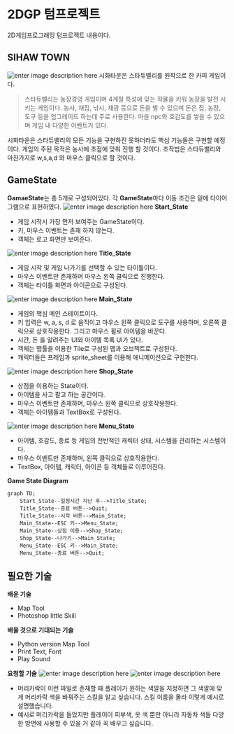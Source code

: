 ﻿# 2DGP 텀프로젝트

2D게임프로그래밍 텀프로젝트 내용이다.

## SIHAW TOWN
![enter image description here](https://lh3.googleusercontent.com/proxy/4WQ4Qvcyfhxm6KTNvsYa-shnF_ffgvAEtNKwxvnDHvvoEKjtYXvO7VDlP_SiYGSOejtYwlFEx-MKbgw)
시화타운은 스타듀밸리를 원작으로 한 카피 게임이다.
>스타듀밸리는 농장경영 게임이며 4계절 특성에 맞는 작물을 키워 농장을 발전 시키는 게임이다. 농사, 채집, 낚시, 채광 등으로 돈을 벌 수 있으며 돈은 집, 농장, 도구 등을 업그레이드 하는데 주로 사용한다. 마을 npc와 호감도를 쌓을 수 있으며 게임 내 다양한 이벤트가 있다.

시화타운은 스타듀밸리의 모든 기능을 구현하진 못하더라도 핵심 기능들은 구현할 예정이다. 게임의 주된 목적은 농사에 초점에 맞춰 진행 할 것이다. 조작법은 스타듀밸리와 마찬가지로 w,s,a,d 와 마우스 클릭으로 할 것이다.

## GameState
**GamaeState**는 총 5개로 구성되어있다.
각 **GameState**마다 이동 조건은 밑에 다이어그램으로 표현하였다.
![enter image description here](https://i.esdrop.com/d/AZTYUHU8Kp.jpg)
**Start_State**
- 게임 시작시 가장 먼저 보여주는 GameState이다.
- 키, 마우스 이벤트는 존재 하지 않는다.
- 객체는 로고 화면만 보여준다.

![enter image description here](https://i.esdrop.com/d/RD2MMuPjl5.jpg)
**Title_State**
- 게임 시작 및 게임 나가기를 선택할 수 있는 타이틀이다.
- 마우스 이벤트만 존재하며 마우스 왼쪽 클릭으로 진행한다.
- 객체는 타이틀 화면과 아이콘으로 구성된다.

![enter image description here](https://mblogthumb-phinf.pstatic.net/MjAxODA3MTZfMzEg/MDAxNTMxNzE5NjgwNDU1.hTAosRMRD48Piu20tVCIhQCVmVDQqKYtYObGH930ypEg.fUKvaX6RlbSEWsNVLcRUVU9QUJFr_HocLARLd8Tbcz8g.PNG.elancia_0/08.png?type=w800)
**Main_State**
- 게임의 핵심 메인 스테이트이다.
- 키 입력은 w, a, s, d 로 움직이고 마우스 왼쪽 클릭으로 도구를 사용하며, 오른쪽 클릭으로 상호작용한다. 그리고 마우스 휠로 아이템을 바꾼다.
- 시간, 돈 을 알려주는 UI와 아이템 목록 UI가 있다.
- 객체는 맵툴을 이용한 Tile로 구성된 맵과 오브젝트로 구성된다.
- 캐릭터들은 프레임과 sprite_sheet를 이용해 애니메이션으로 구현한다.

![enter image description here](https://postfiles.pstatic.net/MjAxODEwMzBfMTgy/MDAxNTQwODMzODA0NTY1.xfeNK24S0YWngGsdQ0dVLZIaG_ArgPlnJ245J6jiQisg.UCq8IpMkvzqsOshgYczpSqDTqezagpbA9yYD83JzBmgg.PNG.900pixel/image_6559740771540833773088.png?type=w773)
**Shop_State**
- 상점을 이용하는 State이다.
- 아이템을 사고 팔고 하는 공간이다.
- 마우스 이벤트만 존재하며, 마우스 왼쪽 클릭으로 상호작용한다.
- 객체는 아이템들과 TextBox로 구성된다.



![enter image description here](https://img1.daumcdn.net/thumb/R720x0.q80/?scode=mtistory2&fname=http://cfile27.uf.tistory.com/image/224E9E4858D638552E19B6)
**Menu_State**
- 아이템, 호감도, 종료 등 게임의 전반적인 캐릭터 상태, 시스템을 관리하는 시스템이다.
- 마우스 이벤트만 존재하며, 왼쪽 클릭으로 상호작용한다.
- TextBox, 아이템, 캐릭터, 아이콘 등 객체들로 이루어진다.

**Game State Diagram**
```mermaid
graph TD;
    Start_State--일정시간 지난 후-->Title_State;
    Title_State--종료 버튼-->Quit;
    Title_State--시작 버튼-->Main_State;
    Main_State--ESC 키-->Menu_State;
    Main_State--상점 이용-->Shop_State;
    Shop_State--나가기-->Main_State;
    Menu_State--ESC 키-->Main_State;
    Menu_State--종료 버튼-->Quit;
 ```
## 필요한 기술
**배운 기술**
- Map Tool
- Photoshop little Skill

**배울 것으로 기대되는 기술**
- Python version Map Tool
- Print Text, Font
- Play Sound

**요청할 기술**
![enter image description here](https://i.esdrop.com/d/o2au5X0yZQ.png)
![enter image description here](https://i.esdrop.com/d/zBMH6zuX0I.png)
- 머리카락이 이런 파일로 존재할 때 플레이가 원하는 색깔을 지정하면 그 색깔에 맞게 머리카락 색을 바꿔주는 스킬을 알고 싶습니다. 스킬 이름을 몰라 이렇게 예시로 설명했습니다.
- 예시로 머리카락을 들었지만 플레이어 피부색, 옷 색 뿐만 아니라 자동차 색들 다양한 방면에 사용할 수 있을 거 같아 꼭 배우고 싶습니다.
